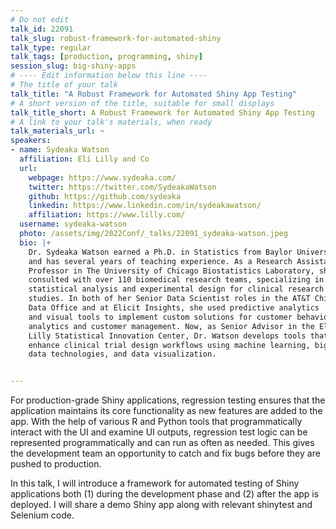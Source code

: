 ```yaml
---
# Do not edit
talk_id: 22091
talk_slug: robust-framework-for-automated-shiny
talk_type: regular
talk_tags: [production, programming, shiny]
session_slug: big-shiny-apps
# ---- Edit information below this line ----
# The title of your talk
talk_title: "A Robust Framework for Automated Shiny App Testing"
# A short version of the title, suitable for small displays
talk_title_short: A Robust Framework for Automated Shiny App Testing
# A link to your talk's materials, when ready
talk_materials_url: ~
speakers:
- name: Sydeaka Watson
  affiliation: Eli Lilly and Co
  url:
    webpage: https://www.sydeaka.com/
    twitter: https://twitter.com/SydeakaWatson
    github: https://github.com/sydeaka
    linkedin: https://www.linkedin.com/in/sydeakawatson/
    affiliation: https://www.lilly.com/
  username: sydeaka-watson
  photo: /assets/img/2022Conf/_talks/22091_sydeaka-watson.jpeg
  bio: |+
    Dr. Sydeaka Watson earned a Ph.D. in Statistics from Baylor University
    and has several years of teaching experience. As a Research Assistant
    Professor in The University of Chicago Biostatistics Laboratory, she
    consulted with over 110 biomedical research teams, specializing in
    statistical analysis and experimental design for clinical research
    studies. In both of her Senior Data Scientist roles in the AT&T Chief
    Data Office and at Elicit Insights, she used predictive analytics
    and visual tools to implement custom solutions for customer behavior
    analytics and customer management. Now, as Senior Advisor in the Eli
    Lilly Statistical Innovation Center, Dr. Watson develops tools that
    enhance clinical trial design workflows using machine learning, big
    data technologies, and data visualization.


---
```


<!-- ABSTRACT ----
Please write abstract below. You may use simple markdown (links, code style, bold, italics)
-->

For production-grade Shiny applications, regression testing ensures that the
application maintains its core functionality as new features are added to the
app. With the help of various R and Python tools that programmatically interact
with the UI and examine UI outputs, regression test logic can be represented
programmatically and can run as often as needed. This gives the development team
an opportunity to catch and fix bugs before they are pushed to production.

In this talk, I will introduce a framework for automated testing of Shiny
applications both (1) during the development phase and (2) after the app is
deployed. I will share a demo Shiny app along with relevant shinytest and
Selenium code.
